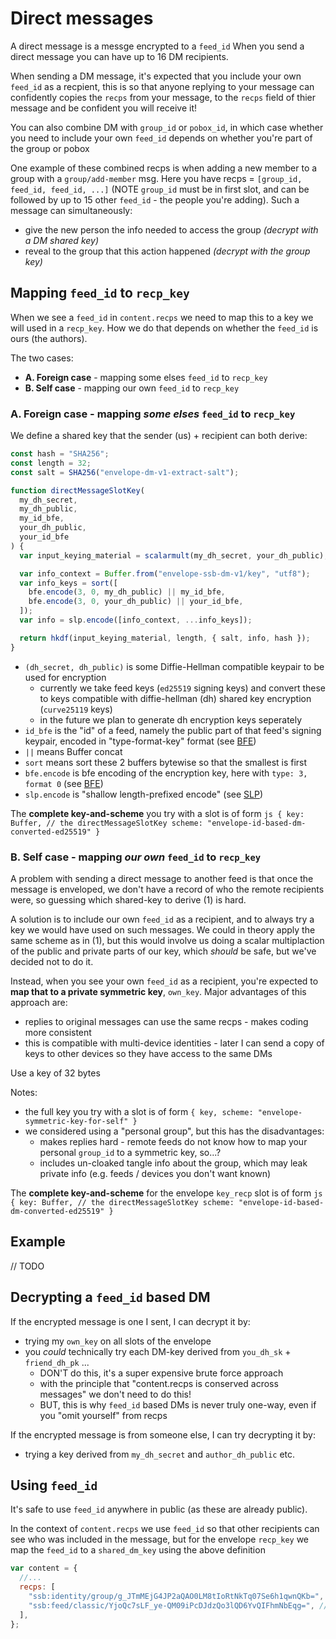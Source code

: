 # Direct messages

A direct message is a messge encrypted to a `feed_id`
When you send a direct message you can have up to 16 DM recipients.

When sending a DM message, it's expected that you include your own `feed_id` as a recpient,
this is so that anyone replying to your message can confidently copies the `recps` from your message,
to the `recps` field of thier message and be confident you will receive it!

You can also combine DM with `group_id` or `pobox_id`, in which case whether you need to include
your own `feed_id` depends on whether you're part of the group or pobox

One example of these combined recps is when adding a new member to a group with a `group/add-member` msg.
Here you have recps = `[group_id, feed_id, feed_id, ...]` (NOTE `group_id` must be in first slot, and can
be followed by up to 15 other `feed_id` - the people you're adding).
Such a message can simultaneously:

- give the new person the info needed to access the group _(decrypt with a DM shared key)_
- reveal to the group that this action happened _(decrypt with the group key)_

## Mapping `feed_id` to `recp_key`

When we see a `feed_id` in `content.recps` we need to map this to a key we will used in a `recp_key`.
How we do that depends on whether the `feed_id` is ours (the authors).

The two cases:

- **A. Foreign case** - mapping some elses `feed_id` to `recp_key`
- **B. Self case** - mapping our own `feed_id` to `recp_key`

### A. Foreign case - mapping _some elses_ `feed_id` to `recp_key`

We define a shared key that the sender (us) + recipient can both derive:

```js
const hash = "SHA256";
const length = 32;
const salt = SHA256("envelope-dm-v1-extract-salt");

function directMessageSlotKey(
  my_dh_secret,
  my_dh_public,
  my_id_bfe,
  your_dh_public,
  your_id_bfe
) {
  var input_keying_material = scalarmult(my_dh_secret, your_dh_public);

  var info_context = Buffer.from("envelope-ssb-dm-v1/key", "utf8");
  var info_keys = sort([
    bfe.encode(3, 0, my_dh_public) || my_id_bfe,
    bfe.encode(3, 0, your_dh_public) || your_id_bfe,
  ]);
  var info = slp.encode([info_context, ...info_keys]);

  return hkdf(input_keying_material, length, { salt, info, hash });
}
```

- `(dh_secret, dh_public)` is some Diffie-Hellman compatible keypair to be used for encryption
  - currently we take feed keys (`ed25519` signing keys) and convert these to keys compatible with diffie-hellman (dh) shared key encryption (`curve25119` keys)
  - in the future we plan to generate dh encryption keys seperately
- `id_bfe` is the "id" of a feed, namely the public part of that feed's signing keypair, encoded in "type-format-key" format (see [BFE])
- `||` means Buffer concat
- `sort` means sort these 2 buffers bytewise so that the smallest is first
- `bfe.encode` is bfe encoding of the encryption key, here with `type: 3, format 0` (see [BFE])
- `slp.encode` is "shallow length-prefixed encode" (see [SLP])

The **complete key-and-scheme** you try with a slot is of form
`js { key: Buffer, // the directMessageSlotKey scheme: "envelope-id-based-dm-converted-ed25519" } `

### B. Self case - mapping _our own_ `feed_id` to `recp_key`

A problem with sending a direct message to another feed is that once the message is enveloped, we don't have a record of
who the remote recipients were, so guessing which shared-key to derive (1) is hard.

A solution is to include our own `feed_id` as a recipient, and to always try a key we would have used on such messages.
We could in theory apply the same scheme as in (1), but this would involve us doing a scalar multiplaction of the public and private parts
of our key, which _should_ be safe, but we've decided not to do it.

Instead, when you see your own `feed_id` as a recipient, you're expected to **map that to a private symmetric key**, `own_key`.
Major advantages of this approach are:

- replies to original messages can use the same recps - makes coding more consistent
- this is compatible with multi-device identities - later I can send a copy of keys to other devices so they have access to the same DMs

Use a key of 32 bytes

Notes:

- the full key you try with a slot is of form `{ key, scheme: "envelope-symmetric-key-for-self" }`
- we considered using a "personal group", but this has the disadvantages:
  - makes replies hard - remote feeds do not know how to map your personal `group_id` to a symmetric key, so...?
  - includes un-cloaked tangle info about the group, which may leak private info (e.g. feeds / devices you don't want known)

The **complete key-and-scheme** for the envelope `key_recp` slot is of form
`js { key: Buffer, // the directMessageSlotKey scheme: "envelope-id-based-dm-converted-ed25519" } `

## Example

// TODO

## Decrypting a `feed_id` based DM

If the encrypted message is one I sent, I can decrypt it by:

- trying my `own_key` on all slots of the envelope
- you _could_ technically try each DM-key derived from `you_dh_sk` + `friend_dh_pk` ...
  - DON'T do this, it's a super expensive brute force approach
  - with the principle that "content.recps is conserved across messages" we don't need to do this!
  - BUT, this is why `feed_id` based DMs is never truly one-way, even if you "omit yourself" from recps

If the encrypted message is from someone else, I can try decrypting it by:

- trying a key derived from `my_dh_secret` and `author_dh_public` etc.

## Using `feed_id`

It's safe to use `feed_id` anywhere in public (as these are already public).

In the context of `content.recps` we use `feed_id` so that other recipients can see who
was included in the message, but for the envelope `recp_key` we map the `feed_id` to a `shared_dm_key`
using the above definition

```js
var content = {
  //...
  recps: [
    "ssb:identity/group/g_JTmMEjG4JP2aQAO0LM8tIoRtNkTq07Se6h1qwnQKb=",
    "ssb:feed/classic/YjoQc7sLF_ye-QM09iPcDJdzQo3lQD6YvQIFhmNbEqg=", // << a feed_id
  ],
};
```

[slp]: https://github.com/ssbc/envelope-spec/blob/master/encoding/slp.md
[bfe]: https://github.com/ssb-ngi-pointer/ssb-bfe-spec
